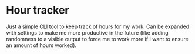# Hour tracker

Just a simple CLI tool to keep track of hours for my work. Can be expanded with
settings to make me more productive in the future (like adding randomness to a
visible output to force me to work more if I want to ensure an amount of hours
worked).

